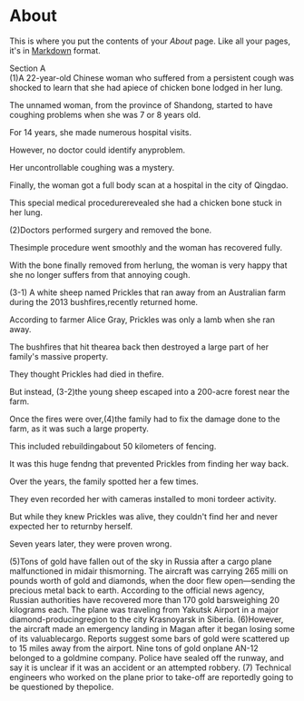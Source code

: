 # About

This is where you put the contents of your *About* page. Like all your pages, it's in [Markdown](https://guides.github.com/features/mastering-markdown/) format.


Section A  
(1)A 22-year-old Chinese woman who suffered from a persistent cough was shocked to learn that she had apiece of chicken bone lodged in her lung.  

The unnamed woman, from the province of Shandong, started to have coughing problems when she was 7 or 8 years old.  

For 14 years, she made numerous hospital visits.  

However, no doctor could identify anyproblem.  

Her uncontrollable coughing was a mystery.  

Finally, the woman got a full body scan at a hospital in the city of Qingdao.  

This special medical procedurerevealed she had a chicken bone stuck in her lung.  

(2)Doctors performed surgery and removed the bone.  

Thesimple procedure went smoothly and the woman has recovered fully.  

With the bone finally removed from herlung, the woman is very happy that she no longer suffers from that annoying cough.  

  
(3-1) A white sheep named Prickles that ran away from an Australian farm during the 2013 bushfires,recently returned home.  

According to farmer Alice Gray, Prickles was only a lamb when she ran away.  

The bushfires that hit thearea back then destroyed a large part of her family's massive property.  

They thought Prickles had died in thefire.  

But instead, (3-2)the young sheep escaped into a 200-acre forest near the farm.  

Once the fires were over,(4)the family had to fix the damage done to the farm, as it was such a large property.  

This included rebuildingabout 50 kilometers of fencing.  

It was this huge fendng that prevented Prickles from finding her way back.  

Over the years, the family spotted her a few times.  

They even recorded her with cameras installed to moni tordeer activity.  

But while they knew Prickles was alive, they couldn't find her and never expected her to returnby herself.  

Seven years later, they were proven wrong.  

(5)Tons of gold have fallen out of the sky in Russia after a cargo plane malfunctioned in midair thismorning.
The aircraft was carrying 265 milli on pounds worth of gold and diamonds, when the door flew open—sending the precious metal back to earth.
According to the official news agency, Russian authorities have recovered more than 170 gold barsweighing 20 kilograms each.
The plane was traveling from Yakutsk Airport in a major diamond-producingregion to the city Krasnoyarsk in Siberia.
(6)However, the aircraft made an emergency landing in Magan after it began losing some of its valuablecargo.
Reports suggest some bars of gold were scattered up to 15 miles away from the airport.
Nine tons of gold onplane AN-12 belonged to a goldmine company.
Police have sealed off the runway, and say it is unclear if it was an accident or an attempted robbery.
(7) Technical engineers who worked on the plane prior to take-off are reportedly going to be questioned by thepolice.


